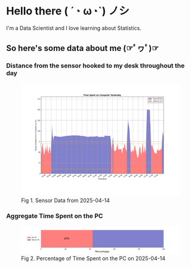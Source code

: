 
# Hello there ( ´◔ ω◔`) ノシ

I'm a Data Scientist and I love learning about Statistics.

## So here's some data about me (☞ﾟヮﾟ)☞


### Distance from the sensor hooked to my desk throughout the day
<figure>
  <picture>
    <source media="(prefers-color-scheme: dark)" srcset="Pi/readme/graphs/lineplot/dark-plot-2025-04-14.png">
    <source media="(prefers-color-scheme: light)" srcset="Pi/readme/graphs/lineplot/light-plot-2025-04-14.png">
    <img alt="Shows a black logo in light color mode and a white one in dark color mode." src="Pi/readme/graphs/lineplot/light-plot-2025-04-14.png">
  </picture>
  <figcaption>Fig 1. Sensor Data from 2025-04-14</figcaption>
</figure>



### Aggregate Time Spent on the PC
<figure>
  <picture>
    <source media="(prefers-color-scheme: dark)" srcset="Pi/readme/graphs/barplot/dark-plot-2025-04-14.png">
    <source media="(prefers-color-scheme: light)" srcset="Pi/readme/graphs/barplot/light-plot-2025-04-14.png">
    <img alt="Shows a black logo in light color mode and a white one in dark color mode." src="Pi/readme/graphs/barplot/light-plot-2025-04-14.png">
  </picture>
  <figcaption>Fig 2. Percentage of Time Spent on the PC on 2025-04-14</figcaption>
</figure>
